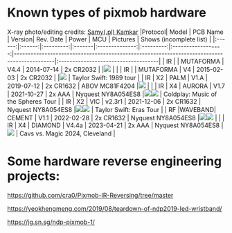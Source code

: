 # Known types of pixmob hardware
X-ray photo/editing credits: [Samy\(.pl\) Kamkar](samy.pl)
|Protocol|  Model |  PCB Name | Version|   Rev. Date    |   Power   |         MCU        | Pictures                                                                                   | Shows (incomplete list)             |
|:------:|:------:|:---------:|:-------|:--------------:|:---------:|:------------------:|--------------------------------------------------------------------------------------------|:------------------------------------|
|   IR   |        | MUTAFORMA | V4.4   |   2014-07-14   | 2x CR2032 |                    |<img src="media/MUTAFORMA V4.4 20140701 xray overlay samy 2.webp">                          |                                     |
|   IR   |        | MUTAFORMA | V4     |   2015-02-03   | 2x CR2032 |                    |<img src="media/MUTAFORMA V4 20150203.jpg">                                                 | Taylor Swift: 1989 tour             |
|   IR   |   X2   |   PALM    | V1.A   |   2019-07-12   | 2x CR1632 |    ABOV MC81F4204  |<img src="media/PALM V1.A 20190712.jpg">                                                    |                                     |
|   IR   |   X4   |  AURORA   | V1.7   |   2021-10-27   | 2x AAA    | Nyquest NY8A054ES8 |<img src="media/AURORA V1.7 20211027.jpg"><img src="media/AURORA xray samy 2.webp">         | Coldplay: Music of the Spheres Tour |
|   IR   |   X2   |    VIC    | v2.3r1 |   2021-12-06   | 2x CR1632 | Nyquest NY8A054ES8 |<img src="media/VIC v2.3r1 20211206.jpg"><img src="media/VIC color traces xray samy.webp">  | Taylor Swift: Eras Tour             |
|   RF   |WAVEBAND|  CEMENT   | V1.1   |   2022-02-28   | 2x CR1632 | Nyquest NY8A054ES8 |<img src="media/CEMENT V1.1 20220228.jpg"><img src="media/CEMENT xray.webp">                |                                     |
|   IR   |   X4   |  DIAMOND  | V4.4a  |   2023-04-21   | 2x AAA    | Nyquest NY8A054ES8 |<img src="media/DIAMOND V4.4A 20230421.jpg">                                                | Cavs vs. Magic 2024, Cleveland      |

# Some hardware reverse engineering projects: 

https://github.com/cra0/Pixmob-IR-Reversing/tree/master

https://yeokhengmeng.com/2019/08/teardown-of-ndp2019-led-wristband/

https://jg.sn.sg/ndp-pixmob-1/
